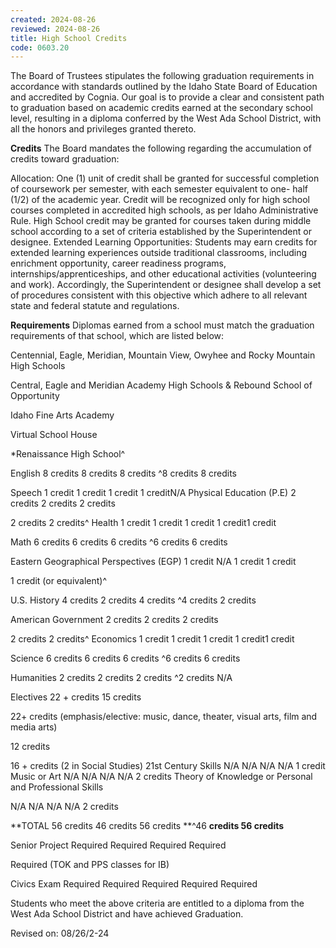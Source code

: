 ```yaml
---
created: 2024-08-26
reviewed: 2024-08-26
title: High School Credits
code: 0603.20
---
```



The Board of Trustees stipulates the following graduation requirements in accordance with standards outlined by the Idaho State Board of Education
and accredited by Cognia. Our goal is to provide a clear and consistent path to graduation based on academic credits earned at the secondary school
level, resulting in a diploma conferred by the West Ada School District, with all the honors and privileges granted thereto.

**Credits**
The Board mandates the following regarding the accumulation of credits toward graduation:


Allocation: One (1) unit of credit shall be granted for successful completion of coursework per semester, with each semester equivalent to one-
half (1/2) of the academic year. Credit will be recognized only for high school courses completed in accredited high schools, as per Idaho
Administrative Rule. High School credit may be granted for courses taken during middle school according to a set of criteria established by the
Superintendent or designee.
Extended Learning Opportunities: Students may earn credits for extended learning experiences outside traditional classrooms, including
enrichment opportunity, career readiness programs, internships/apprenticeships, and other educational activities (volunteering and work).
Accordingly, the Superintendent or designee shall develop a set of procedures consistent with this objective which adhere to all relevant state
and federal statute and regulations.

**Requirements**
Diplomas earned from a school must match the graduation requirements of that school, which are listed below:


Centennial, Eagle, Meridian,
Mountain View, Owyhee and
Rocky Mountain High Schools


Central, Eagle and Meridian
Academy High Schools &
Rebound School of Opportunity


Idaho Fine Arts Academy


Virtual
School
House


*Renaissance
High School^

English 8 credits 8 credits 8 credits ^8 credits 8 credits

Speech 1 credit 1 credit 1 credit 1 creditN/A
Physical Education
(P.E) 2 credits 2 credits 2 credits

 2
credits 2 credits^
Health 1 credit 1 credit 1 credit 1 credit1 credit

Math 6 credits 6 credits 6 credits ^6 credits 6 credits

Eastern Geographical
Perspectives (EGP) 1 credit N/A 1 credit 1 credit


1 credit (or
equivalent)^

U.S. History 4 credits 2 credits 4 credits ^4 credits 2 credits

American
Government 2 credits 2 credits 2 credits

 2
credits 2 credits^
Economics 1 credit 1 credit 1 credit 1 credit1 credit

Science 6 credits 6 credits 6 credits ^6 credits 6 credits

Humanities 2 credits 2 credits 2 credits ^2 credits N/A

Electives 22 + credits 15 credits


22+ credits (emphasis/elective:
music, dance, theater, visual arts,
film and media arts)


 12
credits

 16 + credits (2
in Social
Studies)
21st Century Skills N/A N/A N/A N/A 1 credit
Music or Art N/A N/A N/A N/A 2 credits
Theory of Knowledge
or Personal and
Professional Skills


N/A N/A N/A N/A 2 credits

**TOTAL 56 credits 46 credits 56 credits **^46 **credits 56 credits**

Senior Project Required Required Required Required


Required (TOK
and PPS
classes for IB)

Civics Exam Required Required Required Required Required

Students who meet the above criteria are entitled to a diploma from the West Ada School District and have achieved Graduation.

Revised on: 08/26/2-24


